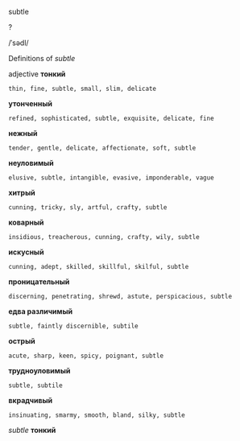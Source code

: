 subtle

?

/ˈsədl/

Definitions of _subtle_

adjective
**тонкий**

    thin, fine, subtle, small, slim, delicate
**утонченный**

    refined, sophisticated, subtle, exquisite, delicate, fine
**нежный**

    tender, gentle, delicate, affectionate, soft, subtle
**неуловимый**

    elusive, subtle, intangible, evasive, imponderable, vague
**хитрый**

    cunning, tricky, sly, artful, crafty, subtle
**коварный**

    insidious, treacherous, cunning, crafty, wily, subtle
**искусный**

    cunning, adept, skilled, skillful, skilful, subtle
**проницательный**

    discerning, penetrating, shrewd, astute, perspicacious, subtle
**едва различимый**

    subtle, faintly discernible, subtile
**острый**

    acute, sharp, keen, spicy, poignant, subtle
**трудноуловимый**

    subtle, subtile
**вкрадчивый**

    insinuating, smarmy, smooth, bland, silky, subtle

_subtle_
**тонкий**